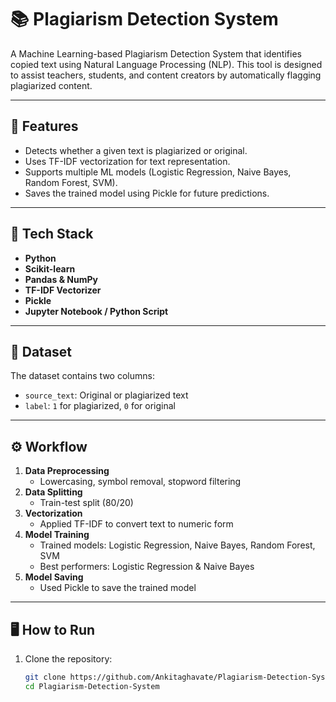 # 📚 Plagiarism Detection System

A Machine Learning-based Plagiarism Detection System that identifies copied text using Natural Language Processing (NLP). This tool is designed to assist teachers, students, and content creators by automatically flagging plagiarized content.

---

## 🚀 Features
- Detects whether a given text is plagiarized or original.
- Uses TF-IDF vectorization for text representation.
- Supports multiple ML models (Logistic Regression, Naive Bayes, Random Forest, SVM).
- Saves the trained model using Pickle for future predictions.

---

## 🧠 Tech Stack
- **Python**
- **Scikit-learn**
- **Pandas & NumPy**
- **TF-IDF Vectorizer**
- **Pickle**
- **Jupyter Notebook / Python Script**

---

## 📁 Dataset
The dataset contains two columns:
- `source_text`: Original or plagiarized text
- `label`: `1` for plagiarized, `0` for original

---

## ⚙️ Workflow
1. **Data Preprocessing**  
   - Lowercasing, symbol removal, stopword filtering
2. **Data Splitting**  
   - Train-test split (80/20)
3. **Vectorization**  
   - Applied TF-IDF to convert text to numeric form
4. **Model Training**  
   - Trained models: Logistic Regression, Naive Bayes, Random Forest, SVM
   - Best performers: Logistic Regression & Naive Bayes
5. **Model Saving**  
   - Used Pickle to save the trained model

---

## 🖥️ How to Run
1. Clone the repository:
   ```bash
   git clone https://github.com/Ankitaghavate/Plagiarism-Detection-System.git
   cd Plagiarism-Detection-System
